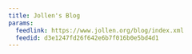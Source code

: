 ```yaml
---
title: Jollen's Blog
params:
  feedlink: https://www.jollen.org/blog/index.xml
  feedid: d3e1247fd26f642e6b7f016b0e5bd4d1
---
```

